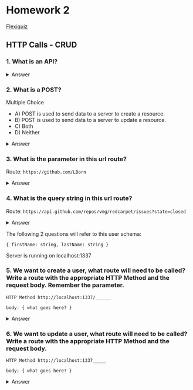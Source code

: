 # Homework 2

[Flexiquiz](https://www.flexiquiz.com)

## HTTP Calls - CRUD


### 1. What is an API? 
<details><summary>Answer</summary>
<p>

A set of functions and procedures allowing the creation of applications that access the features or data of an operating system, application, or other service.

</p>
</details>

### 2. What is a POST?
Multiple Choice

- A) POST is used to send data to a server to create a resource.
- B) POST is used to send data to a server to update a resource.
- C) Both
- D) Neither

<details><summary>Answer</summary>
<p>

C. 
- POST is used to send data to a server to create a resource.
- POST can also be used to update a resource.

</p>
</details>

### 3. What is the parameter in this url route?
Route: `https://github.com/LBorn`
<details><summary>Answer</summary>
<p>

LBorn

</p>
</details>

### 4. What is the query string in this url route? 
Route: `https://api.github.com/repos/vmg/redcarpet/issues?state=closed`

<details><summary>Answer</summary>
<p>

`state=closed`

</p>
</details>

The following 2 questions will refer to this user schema:

`{
  firstName: string,
  lastName: string
}`

Server is running on localhost:1337

### 5. We want to create a user, what route will need to be called? Write a route with the appropriate HTTP Method and the request body. Remember the parameter.

`HTTP Method http://localhost:1337/______`

`body: {
  what goes here?
} `

<details><summary>Answer</summary>
<p>

POST http://localhost:1337/user

`body: {
  firstName: Hedley,
  lastName: Lamarr
} `

</p>
</details>

### 6. We want to update a user, what route will need to be called? Write a route with the appropriate HTTP Method and the request body.

`HTTP Method http://localhost:1337_____`

` body: {
  what goes here?
} `

<details><summary>Answer</summary>
<p>

PUT http://localhost:1337/user/id

`body: {
  firstName: Hedley,
  lastName: Lamarr
}` 

</p>
</details>

